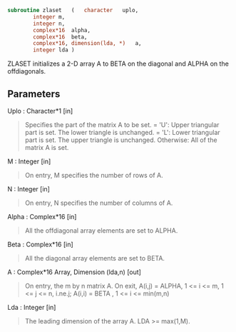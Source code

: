 ```fortran
subroutine zlaset	(	character	uplo,
		integer	m,
		integer	n,
		complex*16	alpha,
		complex*16	beta,
		complex*16, dimension(lda, *)	a,
		integer	lda )
```

 ZLASET initializes a 2-D array A to BETA on the diagonal and
 ALPHA on the offdiagonals.

## Parameters
Uplo : Character*1 [in]
> Specifies the part of the matrix A to be set.
> = 'U':      Upper triangular part is set. The lower triangle
> is unchanged.
> = 'L':      Lower triangular part is set. The upper triangle
> is unchanged.
> Otherwise:  All of the matrix A is set.

M : Integer [in]
> On entry, M specifies the number of rows of A.

N : Integer [in]
> On entry, N specifies the number of columns of A.

Alpha : Complex*16 [in]
> All the offdiagonal array elements are set to ALPHA.

Beta : Complex*16 [in]
> All the diagonal array elements are set to BETA.

A : Complex*16 Array, Dimension (lda,n) [out]
> On entry, the m by n matrix A.
> On exit, A(i,j) = ALPHA, 1 <= i <= m, 1 <= j <= n, i.ne.j;
> A(i,i) = BETA , 1 <= i <= min(m,n)

Lda : Integer [in]
> The leading dimension of the array A.  LDA >= max(1,M).

